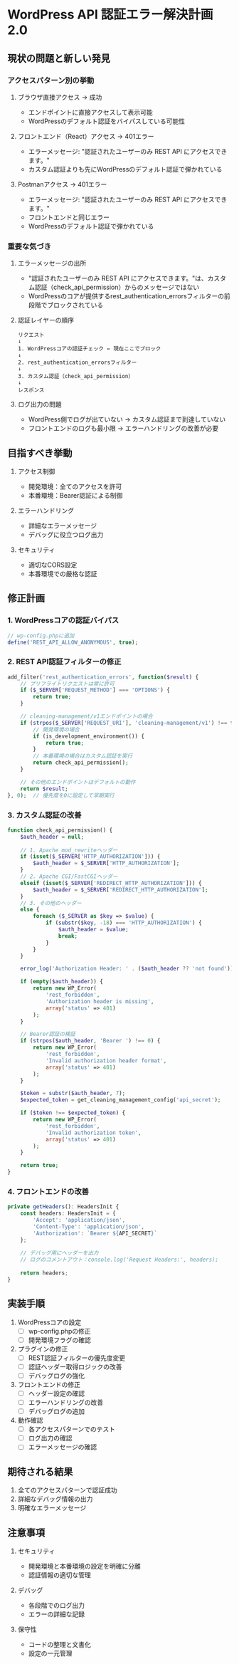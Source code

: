 # WordPress API 認証エラー解決計画 2.0

## 現状の問題と新しい発見

### アクセスパターン別の挙動
1. ブラウザ直接アクセス → 成功
   - エンドポイントに直接アクセスして表示可能
   - WordPressのデフォルト認証をバイパスしている可能性

2. フロントエンド（React）アクセス → 401エラー
   - エラーメッセージ: "認証されたユーザーのみ REST API にアクセスできます。"
   - カスタム認証よりも先にWordPressのデフォルト認証で弾かれている

3. Postmanアクセス → 401エラー
   - エラーメッセージ: "認証されたユーザーのみ REST API にアクセスできます。"
   - フロントエンドと同じエラー
   - WordPressのデフォルト認証で弾かれている

### 重要な気づき
1. エラーメッセージの出所
   - "認証されたユーザーのみ REST API にアクセスできます。"は、カスタム認証（check_api_permission）からのメッセージではない
   - WordPressのコアが提供するrest_authentication_errorsフィルターの前段階でブロックされている

2. 認証レイヤーの順序
   ```
   リクエスト
   ↓
   1. WordPressコアの認証チェック ← 現在ここでブロック
   ↓
   2. rest_authentication_errorsフィルター
   ↓
   3. カスタム認証（check_api_permission）
   ↓
   レスポンス
   ```

3. ログ出力の問題
   - WordPress側でログが出ていない → カスタム認証まで到達していない
   - フロントエンドのログも最小限 → エラーハンドリングの改善が必要

## 目指すべき挙動

1. アクセス制御
   - 開発環境：全てのアクセスを許可
   - 本番環境：Bearer認証による制御

2. エラーハンドリング
   - 詳細なエラーメッセージ
   - デバッグに役立つログ出力

3. セキュリティ
   - 適切なCORS設定
   - 本番環境での厳格な認証

## 修正計画

### 1. WordPressコアの認証バイパス
```php
// wp-config.phpに追加
define('REST_API_ALLOW_ANONYMOUS', true);
```

### 2. REST API認証フィルターの修正
```php
add_filter('rest_authentication_errors', function($result) {
    // プリフライトリクエストは常に許可
    if ($_SERVER['REQUEST_METHOD'] === 'OPTIONS') {
        return true;
    }

    // cleaning-management/v1エンドポイントの場合
    if (strpos($_SERVER['REQUEST_URI'], 'cleaning-management/v1') !== false) {
        // 開発環境の場合
        if (is_development_environment()) {
            return true;
        }
        // 本番環境の場合はカスタム認証を実行
        return check_api_permission();
    }

    // その他のエンドポイントはデフォルトの動作
    return $result;
}, 0);  // 優先度を0に設定して早期実行
```

### 3. カスタム認証の改善
```php
function check_api_permission() {
    $auth_header = null;
    
    // 1. Apache mod_rewriteヘッダー
    if (isset($_SERVER['HTTP_AUTHORIZATION'])) {
        $auth_header = $_SERVER['HTTP_AUTHORIZATION'];
    }
    // 2. Apache CGI/FastCGIヘッダー
    elseif (isset($_SERVER['REDIRECT_HTTP_AUTHORIZATION'])) {
        $auth_header = $_SERVER['REDIRECT_HTTP_AUTHORIZATION'];
    }
    // 3. その他のヘッダー
    else {
        foreach ($_SERVER as $key => $value) {
            if (substr($key, -18) === 'HTTP_AUTHORIZATION') {
                $auth_header = $value;
                break;
            }
        }
    }

    error_log('Authorization Header: ' . ($auth_header ?? 'not found'));

    if (empty($auth_header)) {
        return new WP_Error(
            'rest_forbidden',
            'Authorization header is missing',
            array('status' => 401)
        );
    }

    // Bearer認証の検証
    if (strpos($auth_header, 'Bearer ') !== 0) {
        return new WP_Error(
            'rest_forbidden',
            'Invalid authorization header format',
            array('status' => 401)
        );
    }

    $token = substr($auth_header, 7);
    $expected_token = get_cleaning_management_config('api_secret');

    if ($token !== $expected_token) {
        return new WP_Error(
            'rest_forbidden',
            'Invalid authorization token',
            array('status' => 401)
        );
    }

    return true;
}
```

### 4. フロントエンドの改善
```typescript
private getHeaders(): HeadersInit {
    const headers: HeadersInit = {
        'Accept': 'application/json',
        'Content-Type': 'application/json',
        'Authorization': `Bearer ${API_SECRET}`
    };
    
    // デバッグ用にヘッダーを出力
    // ログのコメントアウト：console.log('Request Headers:', headers);
    
    return headers;
}
```

## 実装手順

1. WordPressコアの設定
   - [ ] wp-config.phpの修正
   - [ ] 開発環境フラグの確認

2. プラグインの修正
   - [ ] REST認証フィルターの優先度変更
   - [ ] 認証ヘッダー取得ロジックの改善
   - [ ] デバッグログの強化

3. フロントエンドの修正
   - [ ] ヘッダー設定の確認
   - [ ] エラーハンドリングの改善
   - [ ] デバッグログの追加

4. 動作確認
   - [ ] 各アクセスパターンでのテスト
   - [ ] ログ出力の確認
   - [ ] エラーメッセージの確認

## 期待される結果

1. 全てのアクセスパターンで認証成功
2. 詳細なデバッグ情報の出力
3. 明確なエラーメッセージ

## 注意事項

1. セキュリティ
   - 開発環境と本番環境の設定を明確に分離
   - 認証情報の適切な管理

2. デバッグ
   - 各段階でのログ出力
   - エラーの詳細な記録

3. 保守性
   - コードの整理と文書化
   - 設定の一元管理 